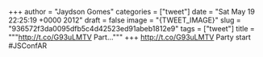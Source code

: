 
+++
author = "Jaydson Gomes"
categories = ["tweet"]
date = "Sat May 19 22:25:19 +0000 2012"
draft = false
image = "{TWEET_IMAGE}"
slug = "936572f3da0095dfb5c4d42523ed91abeb1812e9"
tags = ["tweet"]
title = """http://t.co/G93uLMTV Part..."""
+++
http://t.co/G93uLMTV Party start #JSConfAR
